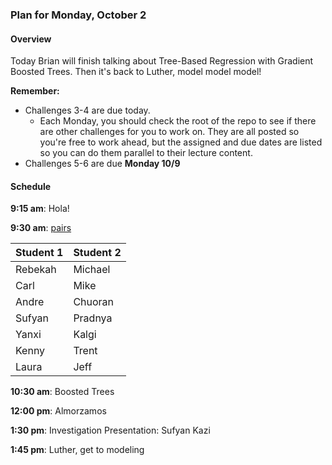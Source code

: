 ### Plan for Monday, October 2

#### Overview

Today Brian will finish talking about Tree-Based Regression with Gradient Boosted Trees.  Then it's back to Luther, model model model!

**Remember:**
* Challenges 3-4 are due today.
  * Each Monday, you should check the root of the repo to see if there are other challenges for you to work on.  They are all posted so you're free to work ahead, but the assigned and due dates are listed so you can do them parallel to their lecture content.
* Challenges 5-6 are due **Monday 10/9**

#### Schedule

**9:15 am**: Hola!

**9:30 am**: [pairs](pair-merge-sorted-list.md)

| Student 1 | Student 2 |
|---|---|
| Rebekah | Michael |
| Carl | Mike |
| Andre | Chuoran |
| Sufyan | Pradnya |
| Yanxi | Kalgi |
| Kenny | Trent |
| Laura | Jeff |

**10:30 am**: Boosted Trees

**12:00 pm**: Almorzamos

**1:30 pm**: Investigation Presentation: Sufyan Kazi

**1:45 pm**: Luther, get to modeling
